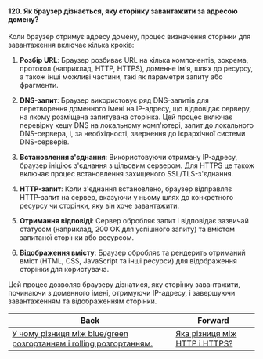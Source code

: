#### 120. Як браузер дізнається, яку сторінку завантажити за адресою домену?

Коли браузер отримує адресу домену, процес визначення сторінки для завантаження включає кілька кроків:

1. **Розбір URL**: Браузер розбиває URL на кілька компонентів, зокрема, протокол (наприклад, HTTP, HTTPS), доменне ім'я, шлях до ресурсу, а також інші можливі частини, такі як параметри запиту або фрагменти.

2. **DNS-запит**: Браузер використовує ряд DNS-запитів для перетворення доменного імені на IP-адресу, що відповідає серверу, на якому розміщена запитувана сторінка. Цей процес включає перевірку кешу DNS на локальному комп'ютері, запит до локального DNS-сервера, і, за необхідності, звернення до ієрархічної системи DNS-серверів. 

3. **Встановлення з'єднання**: Використовуючи отриману IP-адресу, браузер ініціює з'єднання з цільовим сервером. Для HTTPS це також включає процес встановлення захищеного SSL/TLS-з'єднання.

4. **HTTP-запит**: Коли з'єднання встановлено, браузер відправляє HTTP-запит на сервер, вказуючи у ньому шлях до конкретного ресурсу чи сторінки, яку він хоче завантажити.

5. **Отримання відповіді**: Сервер обробляє запит і відповідає зазвичай статусом (наприклад, 200 OK для успішного запиту) та вмістом запитаної сторінки або ресурсом.

6. **Відображення вмісту**: Браузер обробляє та рендерить отриманий вміст (HTML, CSS, JavaScript та інші ресурси) для відображення сторінки для користувача.

Цей процес дозволяє браузеру дізнатися, яку сторінку завантажити, починаючи з доменного імені, отримуючи IP-адресу, і завершуючи завантаженням та відображенням сторінки.

| Back | Forward |
|---|---|
| [У чому різниця між blue/green розгортанням і rolling розгортанням.](/ua/middle/devops/what-is-the-difference-between-bluegreen-deployment-and-rolling-deployment.md)  | [Яка різниця між HTTP і HTTPS?](/ua/middle/networking/whats-the-difference-between-http-and-https.md) |